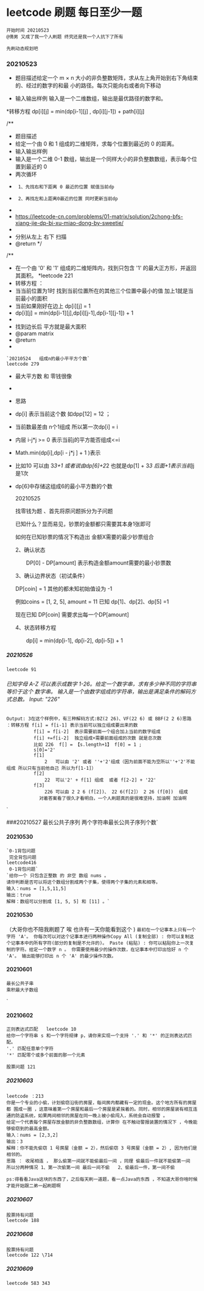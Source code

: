 # leetcode 刷题  每日至少一题
    开始时间 20210523
    @倩男 又成了我一个人刷题 终究还是我一个人抗下了所有 

`先刷动态规划吧`

### 20210523
* 题目描述给定一个 m × n 大小的非负整数矩阵，求从左上角开始到右下角结束的、经过的数字的和最 小的路径。每次只能向右或者向下移动
  
* 输入输出样例
    输入是一个二维数组，输出是最优路径的数字和。
  

*转移方程 
dp[i][j] = min(dp[i-1][j] , dp[i][j-1]) + path[i][j]




/**
* 题目描述
* 给定一个由 0 和 1 组成的二维矩阵，求每个位置到最近的 0 的距离。
* 输入输出样例
* 输入是一个二维 0-1 数组，输出是一个同样大小的非负整数数组，表示每个位置到最近的 0
* 两次循环
*      1、先找右和下距离 0 最近的位置 赋值当前dp
*      2、再找左和上距离0最近的位置 同时更新当前dp
*
* https://leetcode-cn.com/problems/01-matrix/solution/2chong-bfs-xiang-jie-dp-bi-xu-miao-dong-by-sweetie/
*
* 分别从左上 右下 扫描
* @return
*/



/**
* 在一个由 '0' 和 '1' 组成的二维矩阵内，找到只包含 '1' 的最大正方形，并返回其面积。
*leetcode 221
* 转移方程 ：
*  当当前位置为1时 找到当前位置所在的其他三个位置中最小的值 加上1就是当前最小的面积
*  当前如果刚好在边上 dp[i][j] = 1
*  dp[i][j] = min(dp[i-1][j],dp[i][j-1],dp[i-1][j-1]) + 1
*
*  找到边长后  平方就是最大面积
* @param matrix
* @return
*


    `20210524   组成n的最小平平方个数`
    leetcode 279
* 最大平方数 和 零钱很像
*
* 思路
*   dp[i] 表示当前这个数 如dpp[12] = 12 ；
*   当前数最差由 n个1组成 所以第一次dp[i] = i
*   内层 i-j*j >= 0 表示当前j的平方能否组成<=i
*   Math.min(dp[i],dp[i - j*j ] + 1 )表示
*   比如10 可以由 3*3+1 或者说由dp[6]+2*2  也就是dp[1] + 3*3 后面+1表示当前j*j是1次
*   dp[6]中存储这组成6的最小平方数的个数




    20210525 

    找零钱为题 
    、首先将原问题拆分为子问题
    
    已知什么？显而易见，钞票的金额都只需要其本身1张即可
    
    如何在已知钞票的情况下构造出 金额X需要的最少钞票组合
    
    2、确认状态
    
    　　DP[0] - DP[amount] 表示构造金额amount需要的最小钞票数
    
    3、确认边界状态（初试条件）
    
    DP[coin] = 1 其他的都未知初始值设为 -1
    
    例如coins = [1, 2, 5], amount = 11 已知 dp[1]、dp[2]、dp[5] =1
    
    现在已知 DP[coin] 需要求出每一个DP[amount]
    
    4、状态转移方程
    
    　　dp[i] = min(dp[i-1], dp[i-2], dp[i-5]) + 1

##### 20210526 
    leetcode 91 

###### 已知字母 A-Z 可以表示成数字 1-26。给定一个数字串，求有多少种不同的字符串等价于这个 数字串。 输入是一个由数字组成的字符串，输出是满足条件的解码方式总数。 Input: "226"
    Output: 3在这个样例中，有三种解码方式:BZ(2 26)、VF(22 6) 或 BBF(2 2 6)思路 ：转移方程 f[i] = f[i-1] 表示当前可以独立组成要出来的数
              f[i] = f[i-2]  表示需要前面一个组合加上当前的数字组成 
              f[i] +=f[i-2]  独立组成+需要前面组成的次数 就是总次数
              比如 226  f[] = 【s.length+1】 f[0] = 1 ;
              s[0]='2'
              f[1]
                  2   可以由 '2' 或者 ''+'2'组成（因为前面不能为空所以''+'2'不能组成 所以只有当前他自己 所以为f[1-1]）
              f[2]
                  22  可以'2' + f[1] 组成  或者 f[2-2] + '22'
              f[3]
                  226 可以由 2 2 6 (f[2])、 22 6(f[2]） 2 26 (f[0])  组成
                对着答案看了很久才看明白，一个人刷题真的是很难坚持，加油啊 加油啊 

`

###20210527 
        最长公共子序列
        两个字符串最长公共子序列个数`

#### 20210530
    `0-1背包问题
     完全背包问题
    leetcode416
     0-1背包问题`
    `给你一个 只包含正整数 的 非空 数组 nums 。
    请你判断是否可以将这个数组分割成两个子集，使得两个子集的元素和相等。
    输入：nums = [1,5,11,5]
    输出：true
    解释：数组可以分割成 [1, 5, 5] 和 [11] 。`
#### 20210530
    
 （大哥你也不陪我刷题了 唉 也许有一天你能看到这个  )
`最初在一个记事本上只有一个字符 'A'。
你每次可以对这个记事本进行两种操作Copy All (复制全部) : 你可以复制这个记事本中的所有字符(部分的复制是不允许的)。
Paste (粘贴) : 你可以粘贴你上一次复制的字符。给定一个数字 n 。
你需要使用最少的操作次数，在记事本中打印出恰好 n 个 'A'。
输出能够打印出 n 个 'A' 的最少操作次数。`


#### 20210601
    最长公共子串
    乘积最大子数组
`

#### 20210602
    正则表达式匹配   leetcode 10
    给你一个字符串 s 和一个字符规律 p，请你来实现一个支持 '.' 和 '*' 的正则表达式匹配。
    '.' 匹配任意单个字符
    '*' 匹配零个或多个前面的那一个元素

    股票问题 121

##### 20210603

    leetcode ：213 
    你是一个专业的小偷，计划偷窃沿街的房屋，每间房内都藏有一定的现金。这个地方所有的房屋都 围成一圈 ，这意味着第一个房屋和最后一个房屋是紧挨着的。同时，相邻的房屋装有相互连通的防盗系统，如果两间相邻的房屋在同一晚上被小偷闯入，系统会自动报警 。
    给定一个代表每个房屋存放金额的非负整数数组，计算你 在不触动警报装置的情况下 ，今晚能够偷窃到的最高金额。
    输入：nums = [2,3,2]
    输出：3
    解释：你不能先偷窃 1 号房屋（金额 = 2），然后偷窃 3 号房屋（金额 = 2）, 因为他们是相邻的。
    思路 ： 收尾相连 ， 那么偷第一间就不能偷最后一间 ，同理 偷最后一件就不能偷第一间
    所以分两种情况 1、第一次偷第一间 最后一间不偷   2、偷最后一件，第一间不偷

   ` ps:得看看Java这块的东西了，之后每天刷一道题，看一点Java的东西 ，不知道大哥你啥时候才能开始跟二弟一起刷题啊
`
##### 20210607
    股票持有问题 
    leetcode 188

##### 20210608
    股票持有问题 
    leetcode 122 \714


##### 20210609
    leetcode 583 343

